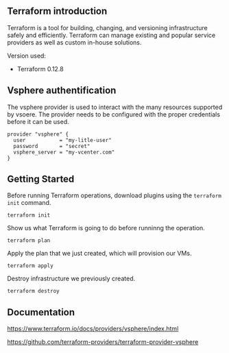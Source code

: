 ## Terraform introduction

Terraform is a tool for building, changing, and versioning infrastructure safely and efficiently. Terraform can manage existing and popular service providers as well as custom in-house solutions.

Version used:
*   Terraform 0.12.8

## Vsphere authentification
The vsphere provider is used to interact with the many resources supported by vsoere. The provider needs to be configured with the proper credentials before it can be used.

```
provider "vsphere" {
  user           = "my-litle-user"
  password       = "secret"
  vsphere_server = "my-vcenter.com"
}
```

## Getting Started

Before running Terraform operations, download plugins using the `terraform init` command.
```
terraform init
```

Show us what Terraform is going to do before runninng the operation.
```
terraform plan
```

Apply the plan that we just created, which will provision our VMs.
```
terraform apply
```

Destroy infrastructure we previously created.
```
terraform destroy
```

## Documentation
https://www.terraform.io/docs/providers/vsphere/index.html

https://github.com/terraform-providers/terraform-provider-vsphere
